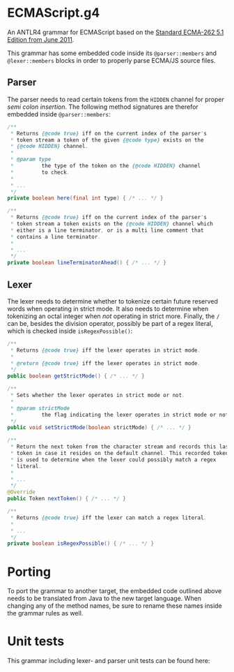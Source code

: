 # ECMAScript.g4

An ANTLR4 grammar for ECMAScript based on the
[Standard ECMA-262 5.1 Edition from June 2011](http://www.ecma-international.org/ecma-262/5.1).

This grammar has some embedded code inside its `@parser::members` and 
`@lexer::members` blocks in order to properly parse ECMA/JS source 
files.

## Parser

The parser needs to read certain tokens from the `HIDDEN` channel
for proper *semi colon insertion*. The following method signatures
are therefor embedded inside `@parser::members`:

```java
/**
 * Returns {@code true} iff on the current index of the parser's
 * token stream a token of the given {@code type} exists on the
 * {@code HIDDEN} channel.
 *
 * @param type
 *         the type of the token on the {@code HIDDEN} channel
 *         to check.
 *
 * ...
 */
private boolean here(final int type) { /* ... */ }

/**
 * Returns {@code true} iff on the current index of the parser's
 * token stream a token exists on the {@code HIDDEN} channel which
 * either is a line terminator, or is a multi line comment that
 * contains a line terminator.
 *
 * ...
 */
private boolean lineTerminatorAhead() { /* ... */ }
```

## Lexer

The lexer needs to determine whether to tokenize certain future reserved
words when operating in strict mode. It also needs to determine when 
tokenizing an octal integer when *not* operating in strict more. Finally,
the `/` can be, besides the division operator, possibly be part of a regex 
literal, which is checked inside `isRegexPossible()`:

```java
/**
 * Returns {@code true} iff the lexer operates in strict mode.
 *
 * @return {@code true} iff the lexer operates in strict mode.
 */
public boolean getStrictMode() { /* ... */ }

/**
 * Sets whether the lexer operates in strict mode or not.
 *
 * @param strictMode
 *         the flag indicating the lexer operates in strict mode or not.
 */
public void setStrictMode(boolean strictMode) { /* ... */ }

/**
 * Return the next token from the character stream and records this last
 * token in case it resides on the default channel. This recorded token
 * is used to determine when the lexer could possibly match a regex
 * literal.
 *
 * ...
 */
@Override
public Token nextToken() { /* ... */ }

/**
 * Returns {@code true} iff the lexer can match a regex literal.
 *
 * ...
 */
private boolean isRegexPossible() { /* ... */ }
```

# Porting

To port the grammar to another target, the embedded code outlined above
needs to be translated from Java to the new target language. When changing
any of the method names, be sure to rename these names inside the grammar 
rules as well.

# Unit tests

This grammar including lexer- and parser unit tests can be found here:
